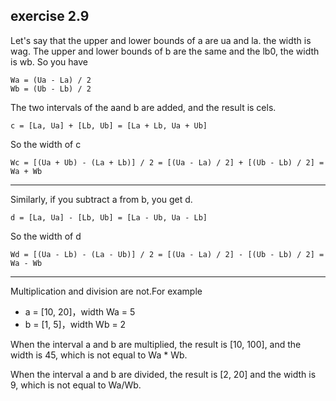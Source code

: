 ## exercise 2.9

Let's say that the upper and lower bounds of a are ua and la. the width is wag. The upper and lower bounds of b are the same and the lb0, the width is wb. So you have

```
Wa = (Ua - La) / 2
Wb = (Ub - Lb) / 2
```

The two intervals of the aand b are added, and the result is cels.

```
c = [La, Ua] + [Lb, Ub] = [La + Lb, Ua + Ub]
```

So the width of c

```
Wc = [(Ua + Ub) - (La + Lb)] / 2 = [(Ua - La) / 2] + [(Ub - Lb) / 2] = Wa + Wb
```

------
Similarly, if you subtract a from b, you get d.

```
d = [La, Ua] - [Lb, Ub] = [La - Ub, Ua - Lb]
```

So the width of d

```
Wd = [(Ua - Lb) - (La - Ub)] / 2 = [(Ua - La) / 2] - [(Ub - Lb) / 2] = Wa - Wb
```

---
Multiplication and division are not.For example

* a = [10, 20]，width Wa = 5
* b = [1, 5]，width Wb = 2

When the interval a and b are multiplied, the result is [10, 100], and the width is 45, which is not equal to Wa * Wb.

When the interval a and b are divided, the result is [2, 20] and the width is 9, which is not equal to Wa/Wb.
